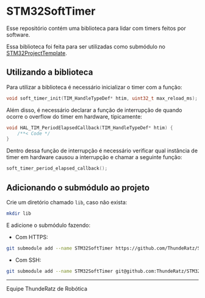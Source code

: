 # STM32SoftTimer

Esse repositório contém uma biblioteca para lidar com timers feitos por software.

Essa biblioteca foi feita para ser utilizadas como submódulo no [STM32ProjectTemplate](https://github.com/ThundeRatz/STM32ProjectTemplate).

## Utilizando a biblioteca

Para utilizar a biblioteca é necessário inicializar o timer com a função:

```C
void soft_timer_init(TIM_HandleTypeDef* htim, uint32_t max_reload_ms);
```
Além disso, é necessário declarar a função de interrupção de quando ocorre o overflow do timer em hardware, tipicamente:

```C
void HAL_TIM_PeriodElapsedCallback(TIM_HandleTypeDef* htim) {
    /**< Code */
}
```
Dentro dessa função de interrupção é necessário verificar qual instância de timer em hardware causou a interrupção e chamar a seguinte função:

```C
soft_timer_period_elapsed_callback();
```

## Adicionando o submódulo ao projeto

Crie um diretório chamado `lib`, caso não exista:

```bash
mkdir lib
```
E adicione o submódulo fazendo:

* Com HTTPS:
```bash
git submodule add --name STM32SoftTimer https://github.com/ThundeRatz/STM32SoftTimer.git lib/STM32SoftTimer
```

* Com SSH:
```bash
git submodule add --name STM32SoftTimer git@github.com:ThundeRatz/STM32SoftTimer.git lib/STM32SoftTimer
```

---------------------

Equipe ThundeRatz de Robótica